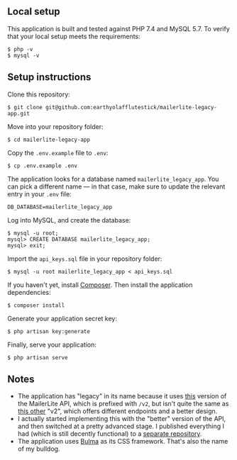 ## Local setup

This application is built and tested against PHP 7.4 and MySQL 5.7. To verify that your local setup meets the requirements:

```
$ php -v
$ mysql -v
```

## Setup instructions

Clone this repository:

```
$ git clone git@github.com:earthyolafflutestick/mailerlite-legacy-app.git
```

Move into your repository folder:

```
$ cd mailerlite-legacy-app
```

Copy the `.env.example` file to `.env`:

```
$ cp .env.example .env
```

The application looks for a database named `mailerlite_legacy_app`. You can pick a different name — in that case, make sure to update the relevant entry in your `.env` file:

```
DB_DATABASE=mailerlite_legacy_app
```

Log into MySQL, and create the database:

```
$ mysql -u root;
mysql> CREATE DATABASE mailerlite_legacy_app;
mysql> exit;
```

Import the `api_keys.sql` file in your repository folder:

```
$ mysql -u root mailerlite_legacy_app < api_keys.sql
```

If you haven't yet, install [Composer](https://getcomposer.org/doc/00-intro.md). Then install the application dependencies:

```
$ composer install
```

Generate your application secret key:

```
$ php artisan key:generate
```

Finally, serve your application:

```
$ php artisan serve
```

## Notes
* The application has "legacy" in its name because it uses [this](https://developers-classic.mailerlite.com/docs) version of the MailerLite API, which is prefixed with `/v2`, but isn't quite the same as [this other](https://developers.mailerlite.com/docs/#mailerlite-api) "v2", which offers different endpoints and a better design.
* I actually started implementing this with the "better" version of the API, and then switched at a pretty advanced stage. I published everything I had (which is still decently functional) to a [separate repository](https://github.com/earthyolafflutestick/mailerlite-test-app).
* The application uses [Bulma](https://bulma.io/) as its CSS framework. That's also the name of my bulldog.
